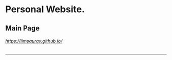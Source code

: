 # Personal Website.
## Main Page
###### https://iimsaurav.github.io/

------------------------------------------------------------------
